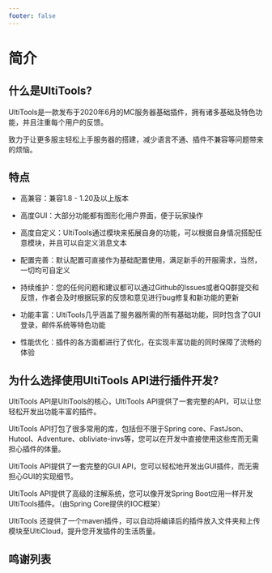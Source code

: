```yaml
---
footer: false
---
```


# 简介

## 什么是UltiTools?

UltiTools是一款发布于2020年6月的MC服务器基础插件，拥有诸多基础及特色功能，并且注重每个用户的反馈。

致力于让更多服主轻松上手服务器的搭建，减少语言不通、插件不兼容等问题带来的烦恼。

## 特点

* 高兼容：兼容1.8 - 1.20及以上版本

* 高度GUI：大部分功能都有图形化用户界面，便于玩家操作

* 高度自定义：UltiTools通过模块来拓展自身的功能，可以根据自身情况搭配任意模块，并且可以自定义消息文本

* 配置完善：默认配置可直接作为基础配置使用，满足新手的开服需求，当然，一切均可自定义

* 持续维护：您的任何问题和建议都可以通过Github的Issues或者QQ群提交和反馈，作者会及时根据玩家的反馈和意见进行bug修复和新功能的更新

* 功能丰富：UltiTools几乎涵盖了服务器所需的所有基础功能，同时包含了GUI登录，邮件系统等特色功能

* 性能优化：插件的各方面都进行了优化，在实现丰富功能的同时保障了流畅的体验

## 为什么选择使用UltiTools API进行插件开发?

UltiTools API是UltiTools的核心，UltiTools API提供了一套完整的API，可以让您轻松开发出功能丰富的插件。

UltiTools API打包了很多常用的库，包括但不限于Spring core、FastJson、Hutool、Adventure、obliviate-invs等，您可以在开发中直接使用这些库而无需担心插件的体量。

UltiTools API提供了一套完整的GUI API，您可以轻松地开发出GUI插件，而无需担心GUI的实现细节。

UltiTools API提供了高级的注解系统，您可以像开发Spring Boot应用一样开发UltiTools插件。（由Spring Core提供的IOC框架）

UltiTools 还提供了一个maven插件，可以自动将编译后的插件放入文件夹和上传模块至UltiCloud，提升您开发插件的生活质量。

## 鸣谢列表

<script setup>
import { VPTeamMembers } from 'vitepress/theme';

const members = [
  {
    avatar: 'https://www.github.com/wisdommen.png',
    name: 'wisdommen',
    title: 'Creator',
    links: [
      { icon: 'github', link: 'https://github.com/wisdommen' }
    ]
  },
  {
    avatar: 'https://www.github.com/qianmo2233.png',
    name: 'QianMo SAMA',
    title: 'Main Developer',
    links: [
      { icon: 'github', link: 'https://github.com/qianmo2233' }
    ]
  },
  {
    avatar: 'https://www.github.com/JueChenChen.png',
    name: 'Jue Chen',
    title: 'Main Tester',
    links: [
      { icon: 'github', link: 'https://github.com/JueChenChen' }
    ]
  },
  {
    avatar: 'https://www.github.com/Shpries.png',
    name: 'Shpries',
    title: 'Developer',
    links: [
      { icon: 'github', link: 'https://github.com/Shpries.png' }
    ]
  },
]
</script>

<VPTeamMembers size="small" :members="members" />
